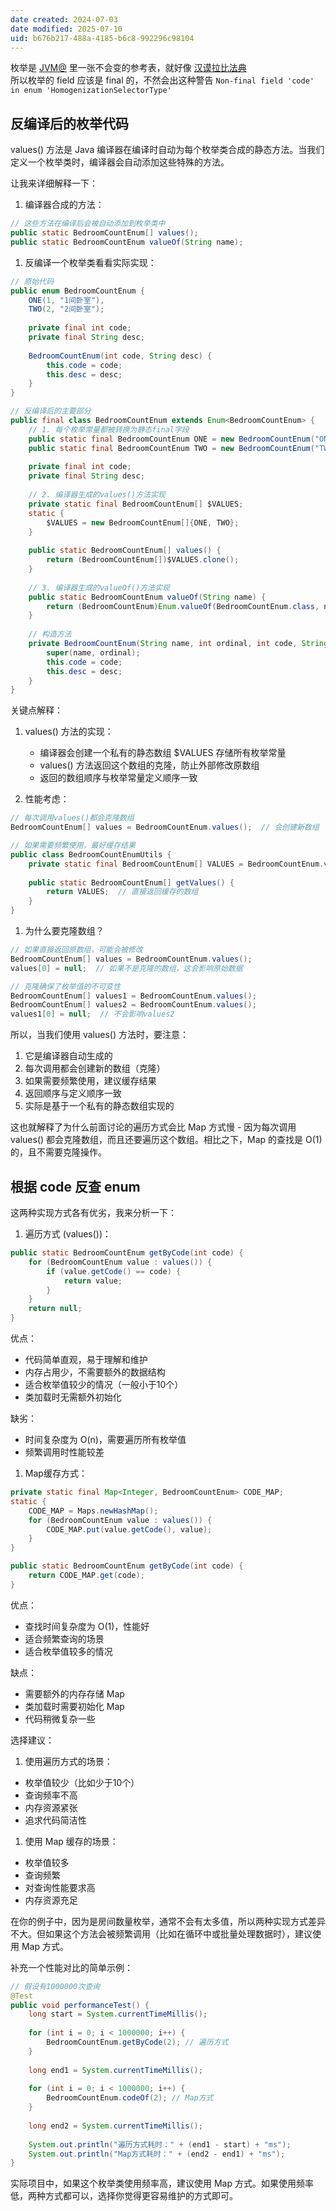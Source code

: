 ```yaml
---
date created: 2024-07-03
date modified: 2025-07-10
uid: b676b217-488a-4185-b6c8-992296c98104
---
```


 枚举是 [JVM@](JVM@.md) 里一张不会变的参考表，就好像 [汉谟拉比法典](汉谟拉比法典)  
 所以枚举的 field 应该是 final 的，不然会出这种警告 `Non-final field 'code' in enum 'HomogenizationSelectorType'`

## 反编译后的枚举代码

values() 方法是 Java 编译器在编译时自动为每个枚举类合成的静态方法。当我们定义一个枚举类时，编译器会自动添加这些特殊的方法。

让我来详细解释一下：

1. 编译器合成的方法：

```java
// 这些方法在编译后会被自动添加到枚举类中
public static BedroomCountEnum[] values(); 
public static BedroomCountEnum valueOf(String name);
```

1. 反编译一个枚举类看看实际实现：

```java
// 原始代码
public enum BedroomCountEnum {
    ONE(1, "1间卧室"),
    TWO(2, "2间卧室");
    
    private final int code;
    private final String desc;
    
    BedroomCountEnum(int code, String desc) {
        this.code = code;
        this.desc = desc;
    }
}

// 反编译后的主要部分
public final class BedroomCountEnum extends Enum<BedroomCountEnum> {
    // 1. 每个枚举常量都被转换为静态final字段
    public static final BedroomCountEnum ONE = new BedroomCountEnum("ONE", 0, 1, "1间卧室");
    public static final BedroomCountEnum TWO = new BedroomCountEnum("TWO", 1, 2, "2间卧室");
    
    private final int code;
    private final String desc;
    
    // 2. 编译器生成的values()方法实现
    private static final BedroomCountEnum[] $VALUES;
    static {
        $VALUES = new BedroomCountEnum[]{ONE, TWO};
    }
    
    public static BedroomCountEnum[] values() {
        return (BedroomCountEnum[])$VALUES.clone();
    }
    
    // 3. 编译器生成的valueOf()方法实现
    public static BedroomCountEnum valueOf(String name) {
        return (BedroomCountEnum)Enum.valueOf(BedroomCountEnum.class, name);
    }
    
    // 构造方法
    private BedroomCountEnum(String name, int ordinal, int code, String desc) {
        super(name, ordinal);
        this.code = code;
        this.desc = desc;
    }
}
```

关键点解释：

1. values() 方法的实现：
   - 编译器会创建一个私有的静态数组 $VALUES 存储所有枚举常量
   - values() 方法返回这个数组的克隆，防止外部修改原数组
   - 返回的数组顺序与枚举常量定义顺序一致

2. 性能考虑：

```java
// 每次调用values()都会克隆数组
BedroomCountEnum[] values = BedroomCountEnum.values();  // 会创建新数组

// 如果需要频繁使用，最好缓存结果
public class BedroomCountEnumUtils {
    private static final BedroomCountEnum[] VALUES = BedroomCountEnum.values();
    
    public static BedroomCountEnum[] getValues() {
        return VALUES;  // 直接返回缓存的数组
    }
}
```

1. 为什么要克隆数组？

```java
// 如果直接返回原数组，可能会被修改
BedroomCountEnum[] values = BedroomCountEnum.values();
values[0] = null;  // 如果不是克隆的数组，这会影响原始数据

// 克隆确保了枚举值的不可变性
BedroomCountEnum[] values1 = BedroomCountEnum.values();
BedroomCountEnum[] values2 = BedroomCountEnum.values();
values1[0] = null;  // 不会影响values2
```

所以，当我们使用 values() 方法时，要注意：

1. 它是编译器自动生成的
2. 每次调用都会创建新的数组（克隆）
3. 如果需要频繁使用，建议缓存结果
4. 返回顺序与定义顺序一致
5. 实际是基于一个私有的静态数组实现的

这也就解释了为什么前面讨论的遍历方式会比 Map 方式慢 - 因为每次调用 values() 都会克隆数组，而且还要遍历这个数组。相比之下，Map 的查找是 O(1) 的，且不需要克隆操作。

## 根据 code 反查 enum

这两种实现方式各有优劣，我来分析一下：

1. 遍历方式 (values())：

```java
public static BedroomCountEnum getByCode(int code) {
    for (BedroomCountEnum value : values()) {
        if (value.getCode() == code) {
            return value;
        }
    }
    return null;
}
```

优点：

- 代码简单直观，易于理解和维护
- 内存占用少，不需要额外的数据结构
- 适合枚举值较少的情况（一般小于10个）
- 类加载时无需额外初始化

缺劣：

- 时间复杂度为 O(n)，需要遍历所有枚举值
- 频繁调用时性能较差

1. Map缓存方式：

```java
private static final Map<Integer, BedroomCountEnum> CODE_MAP;
static {
    CODE_MAP = Maps.newHashMap();
    for (BedroomCountEnum value : values()) {
        CODE_MAP.put(value.getCode(), value);
    }
}

public static BedroomCountEnum getByCode(int code) {
    return CODE_MAP.get(code);
}
```

优点：

- 查找时间复杂度为 O(1)，性能好
- 适合频繁查询的场景
- 适合枚举值较多的情况

缺点：

- 需要额外的内存存储 Map
- 类加载时需要初始化 Map
- 代码稍微复杂一些

选择建议：

1. 使用遍历方式的场景：
- 枚举值较少（比如少于10个）
- 查询频率不高
- 内存资源紧张
- 追求代码简洁性

1. 使用 Map 缓存的场景：
- 枚举值较多
- 查询频繁
- 对查询性能要求高
- 内存资源充足

在你的例子中，因为是房间数量枚举，通常不会有太多值，所以两种实现方式差异不大。但如果这个方法会被频繁调用（比如在循环中或批量处理数据时），建议使用 Map 方式。

补充一个性能对比的简单示例：

```java
// 假设有1000000次查询
@Test
public void performanceTest() {
    long start = System.currentTimeMillis();
    
    for (int i = 0; i < 1000000; i++) {
        BedroomCountEnum.getByCode(2); // 遍历方式
    }
    
    long end1 = System.currentTimeMillis();
    
    for (int i = 0; i < 1000000; i++) {
        BedroomCountEnum.codeOf(2); // Map方式
    }
    
    long end2 = System.currentTimeMillis();
    
    System.out.println("遍历方式耗时：" + (end1 - start) + "ms");
    System.out.println("Map方式耗时：" + (end2 - end1) + "ms");
}
```

实际项目中，如果这个枚举类使用频率高，建议使用 Map 方式。如果使用频率低，两种方式都可以，选择你觉得更容易维护的方式即可。
